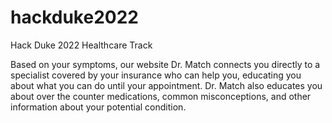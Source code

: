 # hackduke2022
Hack Duke 2022 Healthcare Track

Based on your symptoms, our website Dr. Match connects you directly to a specialist covered by your insurance who can help you, educating you about what you can do until your appointment. Dr. Match also educates you about over the counter medications, common misconceptions, and other information about your potential condition.
